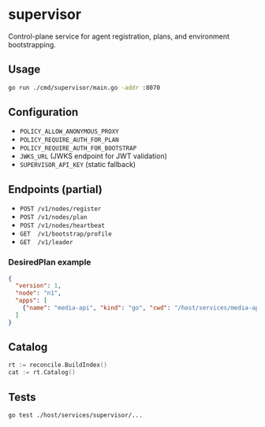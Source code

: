 # supervisor

Control-plane service for agent registration, plans, and environment bootstrapping.

## Usage

```bash
go run ./cmd/supervisor/main.go -addr :8070
```

## Configuration

- `POLICY_ALLOW_ANONYMOUS_PROXY`
- `POLICY_REQUIRE_AUTH_FOR_PLAN`
- `POLICY_REQUIRE_AUTH_FOR_BOOTSTRAP`
- `JWKS_URL` (JWKS endpoint for JWT validation)
- `SUPERVISOR_API_KEY` (static fallback)

## Endpoints (partial)

- `POST /v1/nodes/register`
- `POST /v1/nodes/plan`
- `POST /v1/nodes/heartbeat`
- `GET  /v1/bootstrap/profile`
- `GET  /v1/leader`

### DesiredPlan example

```json
{
  "version": 1,
  "node": "n1",
  "apps": [
    {"name": "media-api", "kind": "go", "cwd": "/host/services/media-api", "command": ["./media-api"], "env": {"PORT": "8080"}}
  ]
}
```

## Catalog

```go
rt := reconcile.BuildIndex()
cat := rt.Catalog()
```

## Tests

```bash
go test ./host/services/supervisor/...
```
